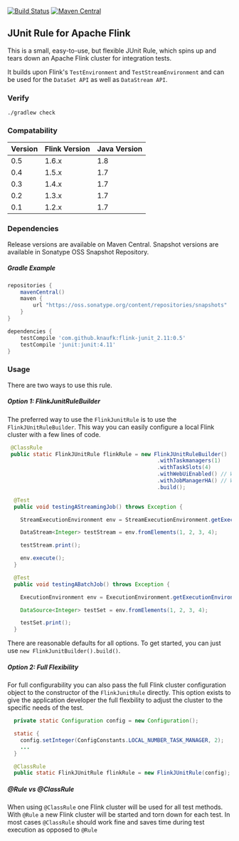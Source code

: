 [![Build Status](https://travis-ci.org/knaufk/flink-junit.svg?branch=master)](https://travis-ci.org/knaufk/flink-junit) [![Maven Central](https://maven-badges.herokuapp.com/maven-central/com.github.knaufk/flink-junit_2.11/badge.svg)](https://maven-badges.herokuapp.com/maven-central/com.github.knaufk/flink-junit_2.11)


## JUnit Rule for Apache Flink

This is a small, easy-to-use, but flexible JUnit Rule, which spins up and tears down an Apache Flink cluster for integration tests. 

It builds upon Flink's `TestEnvironment` and `TestStreamEnvironment` and can be used for the `DataSet API` as well as `DataStream API`. 

### Verify 

`./gradlew check`

### Compatability

| Version |  Flink Version | Java Version |
| --------------- | ------------- | ------------ |
| 0.5    | 1.6.x  | 1.8 |
| 0.4    | 1.5.x | 1.7 |
| 0.3    | 1.4.x  | 1.7 |
| 0.2    | 1.3.x  | 1.7 |
| 0.1    | 1.2.x  | 1.7 |


### Dependencies

Release versions are available on Maven Central. Snapshot versions are available in Sonatype OSS Snapshot Repository. 


##### Gradle Example

```groovy
repositories {
    mavenCentral()
    maven {
        url "https://oss.sonatype.org/content/repositories/snapshots"
    }
}

dependencies {
    testCompile 'com.github.knaufk:flink-junit_2.11:0.5'
    testCompile 'junit:junit:4.11'
}
```


### Usage

There are two ways to use this rule. 

##### Option 1: FlinkJunitRuleBuilder

The preferred way to use the `FlinkJunitRule` is to use the `FlinkJUnitRuleBuilder`. This way you can easily configure a local Flink cluster with a few lines of code. 
 ```java
  @ClassRule
  public static FlinkJUnitRule flinkRule = new FlinkJUnitRuleBuilder()
                                                .withTaskmanagers(1)    
                                                .withTaskSlots(4)
                                                .withWebUiEnabled() // Will use random free port
                                                .withJobManagerHA() // Will spin up local Zookeeper broker (random free port)
                                                .build();
 
   @Test
   public void testingAStreamingJob() throws Exception {
 
     StreamExecutionEnvironment env = StreamExecutionEnvironment.getExecutionEnvironment();
 
     DataStream<Integer> testStream = env.fromElements(1, 2, 3, 4);
 
     testStream.print();
 
     env.execute();
   }
 
   @Test
   public void testingABatchJob() throws Exception {
 
     ExecutionEnvironment env = ExecutionEnvironment.getExecutionEnvironment();
 
     DataSource<Integer> testSet = env.fromElements(1, 2, 3, 4);
 
     testSet.print();
   }
 
 ```
 
There are reasonable defaults for all options. To get started, you can just use `new FlinkJunitBuilder().build()`.
 
##### Option 2: Full  Flexibility
 
For full configurability you can also pass the full Flink cluster configuration object to the constructor of the `FlinkJunitRule` directly. This option exists to give the application developer the full flexbility to adjust the cluster to the specific needs of the test.

 ```java
   private static Configuration config = new Configuration();

   static {
     config.setInteger(ConfigConstants.LOCAL_NUMBER_TASK_MANAGER, 2);
     ...
   }

   @ClassRule
   public static FlinkJUnitRule flinkRule = new FlinkJUnitRule(config);
 ```
  
##### @Rule vs @ClassRule

When using `@ClassRule` one Flink cluster will be used for all test methods. With `@Rule` a new Flink cluster will be started and torn down for each test. In most cases `@ClassRule` should work fine and saves time during test execution as opposed to `@Rule`
